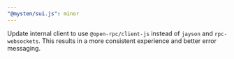 ```yaml
---
"@mysten/sui.js": minor
---
```


Update internal client to use `@open-rpc/client-js` instead of `jayson` and `rpc-websockets`. This results in a more consistent experience and better error messaging.
